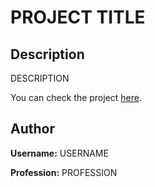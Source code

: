 # **PROJECT TITLE**

## **Description**

DESCRIPTION

You can check the project [here][web].

## **Author**

**Username:** USERNAME

**Profession:** PROFESSION

[web]: ???